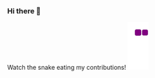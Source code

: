 ### Hi there 👋

<!--
**Juweyriya/juweyriya** is a ✨ _special_ ✨ repository because its `README.md` (this file) appears on your GitHub profile.

Here are some ideas to get you started:

- 🔭 I’m currently working on ...
- 🌱 I’m currently learning ...
- 👯 I’m looking to collaborate on ...
- 🤔 I’m looking for help with ...
- 💬 Ask me about ...
- 📫 How to reach me: ...
- 😄 Pronouns: ...
- ⚡ Fun fact: ...
-->

 Watch the snake eating my contributions!
![snake gif](https://github.com/juweyriya/juweyriya/blob/output/github-contribution-grid-snake.gif)

